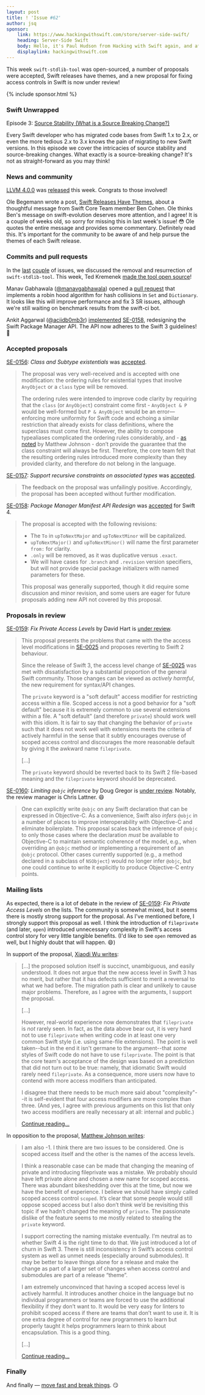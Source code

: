 ```yaml
---
layout: post
title: ! 'Issue #62'
author: jsq
sponsor:
    link: https://www.hackingwithswift.com/store/server-side-swift/
    heading: Server-Side Swift
    body: Hello, it's Paul Hudson from Hacking with Swift again, and after four weeks you're probably sick of seeing me here. So, I'll cut to the chase and get out of your way &mdash; I wrote a book about Server-Side Swift, and I think you'd like it.
    displaylink: hackingwithswift.com
---
```


This week `swift-stdlib-tool` was open-sourced, a number of proposals were accepted, Swift releases have themes, and a new proposal for fixing access controls in Swift is now under review!

<!--excerpt-->

{% include sponsor.html %}

### Swift Unwrapped

Episode 3: [Source Stability (What is a Source Breaking Change?)](https://spec.fm/podcasts/swift-unwrapped/61851)

Every Swift developer who has migrated code bases from Swift 1.x to 2.x, or even the more tedious 2.x to 3.x knows the pain of migrating to new Swift versions. In this episode we cover the intricacies of source stability and source-breaking changes. What exactly is a source-breaking change? It's not as straight-forward as you may think!

### News and community

[LLVM 4.0.0](http://lists.llvm.org/pipermail/llvm-dev/2017-March/111025.html) was [released](http://releases.llvm.org/4.0.0/docs/ReleaseNotes.html) this week. Congrats to those involved!

Ole Begemann wrote a post, [Swift Releases Have Themes](https://oleb.net/blog/2017/03/swift-themed-releases/), about a thoughtful message from Swift Core Team member Ben Cohen. Ole thinks Ben's message on swift-evolution deserves more attention, and I agree! It is a couple of weeks old, so sorry for missing this in last week's issue! 😳 Ole quotes the entire message and provides some commentary. Definitely read this. It's important for the community to be aware of and help pursue the themes of each Swift release.

### Commits and pull requests

In the [last](/issue-61/) [couple](/issue-60/) of issues, we discussed the removal and resurrection of `swift-stdlib-tool`. This week, Ted Kremenek [made the tool open source](https://github.com/apple/swift/pull/8258)!

Manav Gabhawala ([@manavgabhawala](https://github.com/manavgabhawala)) opened a [pull request](https://github.com/apple/swift/pull/8144) that implements a robin hood algorithm for hash collisions in `Set` and `Dictionary`. It looks like this will improve performance and fix 3 SR issues, although we're still waiting on benchmark results from the swift-ci bot.

Ankit Aggarwal ([@aciidb0mb3r](https://github.com/aciidb0mb3r)) [implemented](https://github.com/apple/swift-package-manager/pull/1024) [SE-0158](https://github.com/apple/swift-evolution/blob/master/proposals/0158-package-manager-manifest-api-redesign.md), redesigning the Swift Package Manager API. The API now adheres to the Swift 3 guidelines! 🎉

### Accepted proposals

[SE-0156](https://github.com/apple/swift-evolution/blob/master/proposals/0156-subclass-existentials.md): *Class and Subtype existentials* was [accepted](https://lists.swift.org/pipermail/swift-evolution-announce/2017-March/000331.html).

> The proposal was very well-received and is accepted with one modification: the ordering rules for existential types that involve `AnyObject` or a `class` type will be removed.
>
> The ordering rules were intended to improve code clarity by requiring that the `class` (or `AnyObject`) constraint come first - `AnyObject & P` would be well-formed but `P & AnyObject` would be an error—enforcing more uniformity for Swift code and echoing a similar restriction that already exists for class definitions, where the superclass must come first. However, the ability to compose typealiases complicated the ordering rules considerably, and - [as noted](https://lists.swift.org/pipermail/swift-evolution/Week-of-Mon-20170227/033365.html) by Matthew Johnson - don’t provide the guarantee that the class constraint will always be first. Therefore, the core team felt that the resulting ordering rules introduced more complexity than they provided clarity, and therefore do not belong in the language.

[SE-0157](https://github.com/apple/swift-evolution/blob/master/proposals/0157-recursive-protocol-constraints.md): *Support recursive constraints on associated types* was [accepted](https://lists.swift.org/pipermail/swift-evolution/Week-of-Mon-20170320/034266.html).

> The feedback on the proposal was unfailingly positive. Accordingly, the proposal has been accepted without further modification.

[SE-0158](https://github.com/apple/swift-evolution/blob/master/proposals/0158-package-manager-manifest-api-redesign.md): *Package Manager Manifest API Redesign* was [accepted](https://lists.swift.org/pipermail/swift-evolution-announce/2017-March/000330.html) for Swift 4.

> The proposal is accepted with the following revisions:
>
> * The `To` in `upToNextMajor` and `upToNextMinor` will be capitalized.
> * `upToNextMajor()` and `upToNextMinor()` will name the first parameter `from:` for clarity.
> * `.only` will be removed, as it was duplicative versus `.exact`.
> * We will have cases for `.branch` and `.revision` version specifiers, but will not provide special package initializers with named parameters for these.
>
> This proposal was generally supported, though it did require some discussion and minor revision, and some users are eager for future proposals adding new API not covered by this proposal.

### Proposals in review

[SE-0159](https://github.com/apple/swift-evolution/blob/master/proposals/0159-fix-private-access-levels.md): *Fix Private Access Levels* by David Hart is [under review](https://lists.swift.org/pipermail/swift-evolution-announce/2017-March/000332.html).

> This proposal presents the problems that came with the the access level modifications in [SE-0025](https://github.com/apple/swift-evolution/blob/master/proposals/0025-scoped-access-level.md) and proposes reverting to Swift 2 behaviour.
>
> Since the release of Swift 3, the access level change of [SE-0025](https://github.com/apple/swift-evolution/blob/master/proposals/0025-scoped-access-level.md) was met with dissatisfaction by a substantial proportion of the general Swift community. Those changes can be viewed as *actively harmful*, the new requirement for syntax/API changes.
>
> The `private` keyword is a "soft default" access modifier for restricting access within a file. Scoped access is not a good behavior for a "soft default" because it is extremely common to use several extensions within a file. A "soft default" (and therefore `private`) should work well with this idiom. It is fair to say that changing the behavior of `private` such that it does not work well with extensions meets the criteria of actively harmful in the sense that it subtly encourages overuse of scoped access control and discourages the more reasonable default by giving it the awkward name `fileprivate`.
>
> [...]
>
> The `private` keyword should be reverted back to its Swift 2 file-based meaning and the `fileprivate` keyword should be deprecated.

[SE-0160](https://github.com/apple/swift-evolution/blob/master/proposals/0160-objc-inference.md): *Limiting `@objc` inference* by Doug Gregor is [under review](https://lists.swift.org/pipermail/swift-evolution/Week-of-Mon-20170320/034267.html). Notably, the review manager is Chris Lattner. 😄

> One can explicitly write `@objc` on any Swift declaration that can be expressed in Objective-C. As a convenience, Swift also *infers* `@objc` in a number of places to improve interoperability with Objective-C and eliminate boilerplate. This proposal scales back the inference of `@objc` to only those cases where the declaration *must* be available to Objective-C to maintain semantic coherence of the model, e.g., when overriding an `@objc` method or implementing a requirement of an `@objc` protocol. Other cases currently supported (e.g., a method declared in a subclass of `NSObject`) would no longer infer `@objc`, but one could continue to write it explicitly to produce Objective-C entry points.

### Mailing lists

As expected, there is a lot of debate in the review of [SE-0159](https://github.com/apple/swift-evolution/blob/master/proposals/0159-fix-private-access-levels.md): *Fix Private Access Levels* on the lists. The community is somewhat mixed, but it seems there is mostly strong support for the proposal. As I've mentioned before, I strongly support this proposal as well. I think the introduction of `fileprivate` (and later, `open`) introduced unnecessary complexity in Swift's access control story for very little tangible benefits. (I'd like to see `open` removed as well, but I highly doubt that will happen. 😄)

In support of the proposal, [Xiaodi Wu writes](https://lists.swift.org/pipermail/swift-evolution/Week-of-Mon-20170320/034161.html):

> [...] the proposed solution itself is succinct, unambiguous, and easily understood. It does not argue that the new access level in Swift 3 has no merit, but rather that it has defects sufficient to merit a reversal to what we had before. The migration path is clear and unlikely to cause major problems. Therefore, as I agree with the arguments, I support the proposal.
>
> [...]
>
> However, real-world experience now demonstrates that `fileprivate` is *not* rarely seen. In fact, as the data above bear out, it is very hard not to use `fileprivate` when writing code in at least one very common Swift style (i.e. using same-file extensions). The point is well taken--but in the end it isn't germane to the argument--that *some* styles of Swift code do not have to use `fileprivate`. The point is that the core team's acceptance of the design was based on a prediction that did not turn out to be true: namely, that idiomatic Swift would rarely need `fileprivate`. As a consequence, more users now have to contend with more access modifiers than anticipated.
>
> I disagree that there needs to be much more said about "complexity"--it is self-evident that four access modifiers are more complex than three. (And yes, I agree with previous arguments on this list that only two access modifiers are really necessary at all: internal and public.)
>
> [Continue reading...](https://lists.swift.org/pipermail/swift-evolution/Week-of-Mon-20170320/034161.html)

In opposition to the proposal, [Matthew Johnson writes](https://lists.swift.org/pipermail/swift-evolution/Week-of-Mon-20170320/034190.html):

> I am also -1. I think there are two issues to be considered.  One is scoped access itself and the other is the names of the access levels.
>
> I think a reasonable case can be made that changing the meaning of private and introducing fileprivate was a mistake.  We probably should have left private alone and chosen a new name for scoped access.  There was abundant bikeshedding over this at the time, but now we have the benefit of experience.  I believe we should have simply called scoped access control `scoped`.  It’s clear that some people would still oppose scoped access but I also don’t think we’d be revisiting this topic if we hadn’t changed the meaning of `private`.  The passionate dislike of the feature seems to me mostly related to stealing the `private` keyword.
>
> I support correcting the naming mistake eventually.  I’m neutral as to whether Swift 4 is the right time to do that.  We just introduced a lot of churn in Swift 3.  There is still inconsistency in Swift’s access control system as well as unmet needs (especially around submodules).  It may be better to leave things alone for a release and make the change as part of a larger set of changes when access control and submodules are part of a release “theme”.
>
> I am extremely unconvinced that having a scoped access level is actively harmful.  It introduces another choice in the language but no individual programmers or teams are forced to use the additional flexibility if they don’t want to.  It would be very easy for linters to prohibit scoped access if there are teams that don’t want to use it.  It is one extra degree of control for new programmers to learn but properly taught it helps programmers learn to think about encapsulation.  This is a good thing.
>
> [...]
>
> [Continue reading...](https://lists.swift.org/pipermail/swift-evolution/Week-of-Mon-20170320/034190.html)

### Finally

And finally &mdash; [move fast and break things](https://twitter.com/slava_pestov/status/844752650025426944). 😏
